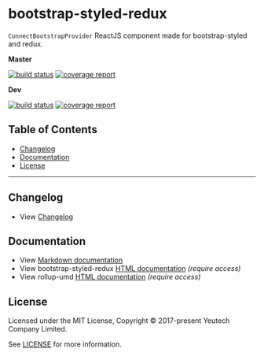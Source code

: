 # bootstrap-styled-redux

`ConnectBootstrapProvider` ReactJS component made for bootstrap-styled and redux.

**Master**

[![build status](https://module.kopaxgroup.com/styled-components/bootstrap-styled-redux/badges/master/build.svg)](https://module.kopaxgroup.com/styled-components/bootstrap-styled-redux/commits/master)
[![coverage report](https://module.kopaxgroup.com/styled-components/bootstrap-styled-redux/badges/master/coverage.svg)](https://module.kopaxgroup.com/styled-components/bootstrap-styled-redux/commits/master)

**Dev**

[![build status](https://module.kopaxgroup.com/styled-components/bootstrap-styled-redux/badges/dev/build.svg)](https://module.kopaxgroup.com/styled-components/bootstrap-styled-redux/commits/dev)
[![coverage report](https://module.kopaxgroup.com/styled-components/bootstrap-styled-redux/badges/dev/coverage.svg)](https://module.kopaxgroup.com/styled-components/bootstrap-styled-redux/commits/dev)


## Table of Contents

  - [Changelog](#changelog)
  - [Documentation](#documentation)
  - [License](#license)

---

## Changelog

  - View [Changelog](CHANGELOG.md)
  
## Documentation

  - View [Markdown documentation](docs)
  - View bootstrap-styled-redux [HTML documentation](https://module.kopaxgroup.com.yeutech.com/bootstrap-styled-redux) *(require access)*
  - View rollup-umd [HTML documentation](https://dev-tools.yeutech.com/rollup-umd) *(require access)*

## License

Licensed under the MIT License, Copyright © 2017-present Yeutech Company Limited.

See [LICENSE](LICENSE.md) for more information.
